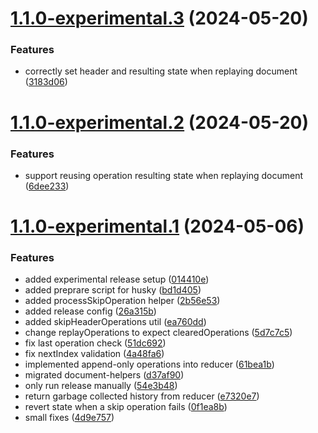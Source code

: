 # [1.1.0-experimental.3](https://github.com/powerhouse-inc/document-model/compare/v1.1.0-experimental.2...v1.1.0-experimental.3) (2024-05-20)


### Features

* correctly set header and resulting state when replaying document ([3183d06](https://github.com/powerhouse-inc/document-model/commit/3183d06ca30fefd15955b09a3cf63d292ee4dc0a))

# [1.1.0-experimental.2](https://github.com/powerhouse-inc/document-model/compare/v1.1.0-experimental.1...v1.1.0-experimental.2) (2024-05-20)


### Features

* support reusing operation resulting state when replaying document ([6dee233](https://github.com/powerhouse-inc/document-model/commit/6dee233641d19dc5d50e18d4b8cee43bdbe3709e))

# [1.1.0-experimental.1](https://github.com/powerhouse-inc/document-model/compare/v1.0.53...v1.1.0-experimental.1) (2024-05-06)


### Features

* added experimental release setup ([014410e](https://github.com/powerhouse-inc/document-model/commit/014410e0b493f7562b27268392d506ffa32a5735))
* added preprare script for husky ([bd1d405](https://github.com/powerhouse-inc/document-model/commit/bd1d405b48b987b653e1322ca82ec2d290db3d47))
* added processSkipOperation helper ([2b56e53](https://github.com/powerhouse-inc/document-model/commit/2b56e53aafc799ce2b4c90bb1c108e84e5f11c1d))
* added release config ([26a315b](https://github.com/powerhouse-inc/document-model/commit/26a315b7498bb818ce0710c5a1f3d71963bb38f9))
* added skipHeaderOperations util ([ea760dd](https://github.com/powerhouse-inc/document-model/commit/ea760dd22b6e7242fba64bea355a2116d26dfa49))
* change replayOperations to expect clearedOperations ([5d7c7c5](https://github.com/powerhouse-inc/document-model/commit/5d7c7c58ac8dd479c57c5cd19e398fcc9d35430d))
* fix last operation check ([51dc692](https://github.com/powerhouse-inc/document-model/commit/51dc69268ccb9d361c28bba45f5cfcac6e136595))
* fix nextIndex validation ([4a48fa6](https://github.com/powerhouse-inc/document-model/commit/4a48fa6c893855cd22db16c7a09ffc5f544bc404))
* implemented append-only operations into reducer ([61bea1b](https://github.com/powerhouse-inc/document-model/commit/61bea1bfdf59db01f852cd326f39d3f6047f2ac5))
* migrated document-helpers ([d37af90](https://github.com/powerhouse-inc/document-model/commit/d37af909c6145083ecbda57fb881cfb69ed2869f))
* only run release manually ([54e3b48](https://github.com/powerhouse-inc/document-model/commit/54e3b48bb6b8d4e81fa2795914a10aebb8981210))
* return garbage collected history from reducer ([e7320e7](https://github.com/powerhouse-inc/document-model/commit/e7320e706fa225b07e68eb55fd37697f87676627))
* revert state when a skip operation fails ([0f1ea8b](https://github.com/powerhouse-inc/document-model/commit/0f1ea8b498c5998f741697673c0d82df8d7ee702))
* small fixes ([4d9e757](https://github.com/powerhouse-inc/document-model/commit/4d9e757950090d0f5eac42410f71ae7d3771e687))
